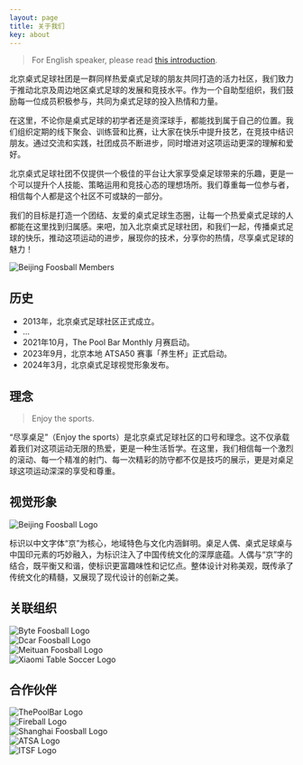 ```yaml
---
layout: page
title: 关于我们
key: about
---
```


> For English speaker, please read [this introduction](/docs/introduction.html).

北京桌式足球社团是一群同样热爱桌式足球的朋友共同打造的活力社区，我们致力于推动北京及周边地区桌式足球的发展和竞技水平。作为一个自助型组织，我们鼓励每一位成员积极参与，共同为桌式足球的投入热情和力量。

在这里，不论你是桌式足球的初学者还是资深球手，都能找到属于自己的位置。我们组织定期的线下聚会、训练营和比赛，让大家在快乐中提升技艺，在竞技中结识朋友。通过交流和实践，社团成员不断进步，同时增进对这项运动更深的理解和爱好。

北京桌式足球社团不仅提供一个极佳的平台让大家享受桌足球带来的乐趣，更是一个可以提升个人技能、策略运用和竞技心态的理想场所。我们尊重每一位参与者，相信每个人都是这个社区不可或缺的一部分。

我们的目标是打造一个团结、友爱的桌式足球生态圈，让每一个热爱桌式足球的人都能在这里找到归属感。来吧，加入北京桌式足球社团，和我们一起，传播桌式足球的快乐，推动这项运动的进步，展现你的技术，分享你的热情，尽享桌式足球的魅力！

<div class="img-wrapper">
  <img alt="Beijing Foosball Members" src="/assets/images/members.jpg" class="img-1-2" />
</div>

## 历史

- 2013年，北京桌式足球社区正式成立。
- ...
- 2021年10月，The Pool Bar Monthly 月赛启动。
- 2023年9月，北京本地 ATSA50 赛事「养生杯」正式启动。
- 2024年3月，北京桌式足球视觉形象发布。

## 理念

> Enjoy the sports.

“尽享桌足”（Enjoy the sports）是北京桌式足球社区的口号和理念。这不仅承载着我们对这项运动无限的热爱，更是一种生活哲学。在这里，我们相信每一个激烈的滚动、每一个精准的射门、每一次精彩的防守都不仅是技巧的展示，更是对桌足球这项运动深深的享受和尊重。

## 视觉形象

<div class="img-wrapper">
  <img alt="Beijing Foosball Logo" src="/assets/images/logo.png" class="img-1-4" />
</div>

标识以中文字体“京”为核心，地域特色与文化内涵鲜明。桌足人偶、桌式足球桌与中国印元素的巧妙融入，为标识注入了中国传统文化的深厚底蕴。人偶与“京”字的结合，既平衡又和谐，使标识更富趣味性和记忆点。整体设计对称美观，既传承了传统文化的精髓，又展现了现代设计的创新之美。

## 关联组织

<div class="partners">
  <div class="partner">
    <div class="partner-image">
      <img alt="Byte Foosball Logo" src="/assets/images/partners/byte-foos.png" class="partner-logo" />
    </div>
  </div>
  <div class="partner">
    <div class="partner-image">
      <img alt="Dcar Foosball Logo" src="/assets/images/partners/dcar-foos.png" class="partner-logo" />
    </div>
  </div>
  <div class="partner">
    <div class="partner-image">
      <img alt="Meituan Foosball Logo" src="/assets/images/partners/meituan-foosball-club.png" class="partner-logo" />
    </div>
  </div>
  <div class="partner">
    <div class="partner-image">
      <img alt="Xiaomi Table Soccer Logo" src="/assets/images/partners/xiaomi-table-soccer.png" class="partner-logo" />
    </div>
  </div>
</div>

## 合作伙伴

<div class="partners">
  <div class="partner">
    <div class="partner-image">
      <img alt="ThePoolBar Logo" src="/assets/images/partners/the-pool-bar.png" class="partner-logo" />
    </div>
  </div>
  <div class="partner">
    <div class="partner-image">
      <img alt="Fireball Logo" src="/assets/images/partners/fireball.png" class="partner-logo" />
    </div>
  </div>
  <div class="partner">
    <div class="partner-image">
      <img alt="Shanghai Foosball Logo" src="/assets/images/partners/shanghai-foosball.jpg" class="partner-logo" />
    </div>
  </div>
  <div class="partner">
    <div class="partner-image">
      <img alt="ATSA Logo" src="/assets/images/partners/ATSALogo.jpg" class="partner-logo" />
    </div>
  </div>
  <div class="partner">
    <div class="partner-image">
      <img alt="ITSF Logo" src="/assets/images/partners/itsf.jpg" class="partner-logo" />
    </div>
  </div>
</div>
